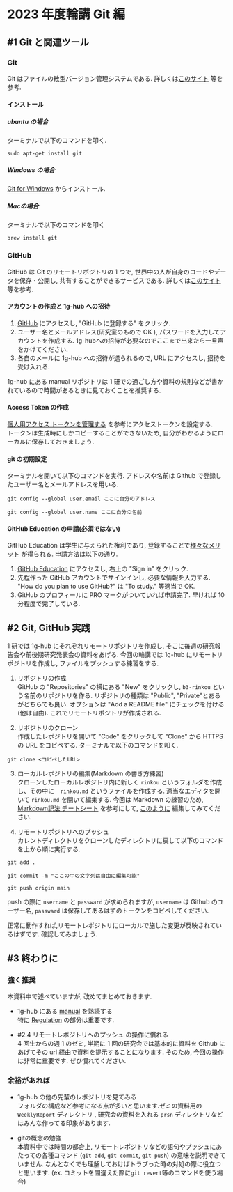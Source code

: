 # 2023 年度輪講 Git 編
## #1 Git と関連ツール
### Git
Git はファイルの散型バージョン管理システムである. 詳しくは[このサイト](https://www.sejuku.net/blog/5756 "Git とは") 等を参考.
#### インストール
##### ubuntu の場合
ターミナルで以下のコマンドを叩く.
```
sudo apt-get install git
```
##### Windows の場合
[Git for Windows](https://gitforwindows.org/ "Git for Windows") からインストール.

##### Macの場合
ターミナルで以下のコマンドを叩く
```
brew install git
```

### GitHub
GitHub は Git のリモートリポジトリの 1 つで, 世界中の人が自身のコードやデータを保存・公開し, 共有することができるサービスである. 詳しくは[このサイト](https://www.sejuku.net/blog/7901 "GitHub とは") 等を参考.
#### アカウントの作成と 1g-hub への招待
1. [GitHub](https://github.co.jp/ "Github") にアクセスし, "GitHub に登録する" をクリック.
1. ユーザー名とメールアドレス(研究室のもので OK ), パスワードを入力してアカウントを作成する. 1g-hubへの招待が必要なのでここまで出来たら一旦声をかけてください.
1. 各自のメールに 1g-hub への招待が送られるので, URL にアクセスし, 招待を受け入れる.

1g-hub にある manual リポジトリは 1 研での過ごし方や資料の規則などが書かれているので時間があるときに見ておくことを推奨する.

#### Access Token の作成
[個人用アクセス トークンを管理する](https://docs.github.com/ja/authentication/keeping-your-account-and-data-secure/managing-your-personal-access-tokens) を参考にアクセストークンを設定する.  
トークンは生成時にしかコピーすることができないため, 自分がわかるようにローカルに保存しておきましょう.


#### git の初期設定
ターミナルを開いて以下のコマンドを実行. アドレスや名前は Github で登録したユーザー名とメールアドレスを用いる.
```
git config --global user.email ここに自分のアドレス
```
```
git config --global user.name ここに自分の名前
```

#### GitHub Education の申請(必須ではない)
GitHub Education は学生に与えられた権利であり, 登録することで[様々なメリット](https://education.github.com/pack/offers "Benefits") が得られる.
申請方法は以下の通り.

1. [GitHub Education](https://education.github.com/ "GitHub Education") にアクセスし, 右上の "Sign in" をクリック.
1. 先程作った GitHub アカウントでサインインし, 必要な情報を入力する. "How do you plan to use GitHub?" は "To study." 等適当で OK.
1. GitHub のプロフィールに PRO マークがついていれば申請完了. 早ければ 10 分程度で完了している.


## #2 Git, GitHub 実践
1 研では 1g-hub にそれぞれリモートリポジトリを作成し, そこに毎週の研究報告会や前後期研究発表会の資料をあげる. 今回の輪講では 1g-hub にリモートリポジトリを作成し, ファイルをプッシュする練習をする.
1. リポジトリの作成  
GitHub の "Repositories" の横にある "New" をクリックし, `b3-rinkou` という名前のリポジトリを作る. リポジトリの種類は "Public", "Private"とあるがどちらでも良い. オプションは "Add a README file" にチェックを付ける (他は自由). これでリモートリポジトリが作成される.

1. リポジトリのクローン  
作成したレポジトリを開いて "Code" をクリックして "Clone" から HTTPS の URL をコピペする.
ターミナルで以下のコマンドを叩く.
```
git clone <コピペしたURL>
```

3. ローカルレポジトリの編集(Markdown の書き方練習)  
クローンしたローカルレポジトリ内に新しく `rinkou` というフォルダを作成し、その中に　`rinkou.md` というファイルを作成する. 適当なエディタを開いて `rinkou.md` を開いて編集する. 今回は Markdown の練習のため, [Markdown記法 チートシート](https://qiita.com/Qiita/items/c686397e4a0f4f11683d) を参考にして, [このように](https://github.com/Nisk1G/Rinko_Github/blob/master/MarkdownPractice.md) 編集してみてください.

4. リモートリポジトリへのプッシュ  
カレントディレクトリをクローンしたディレクトリに戻して以下のコマンドを上から順に実行する.
```
git add .
```
```
git commit -m "ここの中の文字列は自由に編集可能"
```
```
git push origin main
```
push の際に `username` と `passward` が求められますが, `username` は Github のユーザー名, `passward` は保存してあるはずのトークンをコピペしてください.

正常に動作すれば,リモートレポジトリにローカルで施した変更が反映されているはずです. 確認してみましょう.

## #3 終わりに

### 強く推奨
本資料中で述べていますが, 改めてまとめておきます.

- 1g-hub にある [manual](https://github.com/1g-hub/manual/tree/master) を熟読する  
  特に [Regulation](https://github.com/1g-hub/manual/blob/master/views/regulation/index.md) の部分は重要です.   

- #2.4 リモートレポジトリへのプッシュ の操作に慣れる  
  4 回生からの週 1 のゼミ, 半期に 1 回の研究会では基本的に資料を Github にあげてその url 経由で資料を提示することになります. そのため, 今回の操作は非常に重要です. ぜひ慣れてください.

### 余裕があれば

- 1g-hub の他の先輩のレポジトリを見てみる  
  フォルダの構成など参考になる点が多いと思います.ゼミの資料用の `WeeklyReport` ディレクトリ , 研究会の資料を入れる `prsn` ディレクトリなどはみんな作ってる印象があります.

- gitの概念の勉強  
  本資料中では時間の都合上, リモートレポジトリなどの語句やプッシュにあたっての各種コマンド (`git add`, `git commit`, `git push`) の意味を説明できていません. なんとなくでも理解しておけばトラブった時の対処の際に役立つと思います. (ex. コミットを間違えた際に`git revert`等のコマンドを使う場合)
  
  